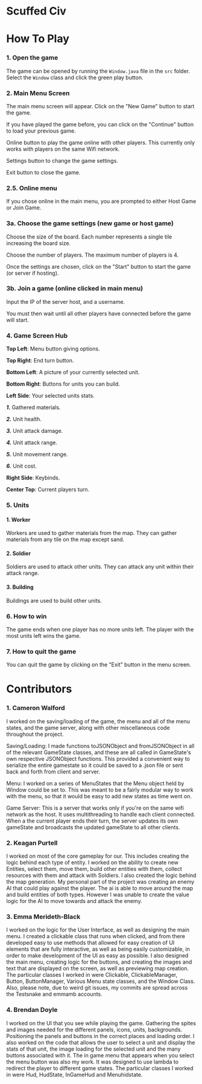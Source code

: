 # Scuffed Civ

# How To Play

### 1. Open the game
The game can be opened by running the `Window.java` file in the `src` folder.
Select the `Window` class and click the green play button.

### 2. Main Menu Screen
The main menu screen will appear. Click on the "New Game" button to start the game.

If you have played the game before, you can click on the "Continue" button to load your previous game.

Online button to play the game online with other players. This currently only works with players on the same Wifi network.

Settings button to change the game settings.

Exit button to close the game.

### 2.5. Online menu
If you chose online in the main menu, you are prompted to either Host Game or Join Game.

### 3a. Choose the game settings (new game or host game)
Choose the size of the board. Each number represents a single tile increasing the board size.

Choose the number of players. The maximum number of players is 4.

Once the settings are chosen, click on the "Start" button to start the game (or server if hosting).

### 3b. Join a game (online clicked in main menu)
Input the IP of the server host, and a username.

You must then wait until all other players have connected before the game will start.

### 4. Game Screen Hub
**Top Left**: Menu button giving options.

**Top Right**: End turn button.

**Bottom Left**: A picture of your currently selected unit.

**Bottom Right**: Buttons for units you can build.

**Left Side**: Your selected units stats.

  ***1.*** Gathered materials.

  ***2.*** Unit health.

  ***3.*** Unit attack damage.

  ***4.*** Unit attack range.

  ***5.*** Unit movement range.

  ***6.*** Unit cost.

**Right Side**: Keybinds.

**Center Top**: Current players turn.

### 5. Units
#### 1. Worker
Workers are used to gather materials from the map. They can gather materials from any tile on the map except sand.
#### 2. Soldier
Soldiers are used to attack other units. They can attack any unit within their attack range.
#### 3. Building
Buildings are used to build other units.

### 6. How to win
The game ends when one player has no more units left. The player with the most units left wins the game.

### 7. How to quit the game
You can quit the game by clicking on the "Exit" button in the menu screen.

# Contributors
### 1. Cameron Walford
I worked on the saving/loading of the game, the menu and all of the menu states, and the game server, along
with other miscellaneous code throughout the project.

Saving/Loading: I made functions toJSONObject and fromJSONObject in all of the relevant GameState classes,
and these are all called in GameState's own respective JSONObject functions. This provided a convenient way
to serialize the entire gamestate so it could be saved to a .json file or sent back and forth from client
and server.

Menu: I worked on a series of MenuStates that the Menu object held by Window could be set to. This was meant to be
a fairly modular way to work with the menu, so that it would be easy to add new states as time went on.

Game Server: This is a server that works only if you're on the same wifi network as the host. It uses multithreading
to handle each client connected. When a the current player ends their turn, the server updates its own gameState and
broadcasts the updated gameState to all other clients.

### 2. Keagan Purtell
I worked on most of the core gameplay for our. This includes creating the logic behind each type of entity.
I worked on the ability to create new Entities, select them, move them, build other entities with them, collect 
resources with them and attack with Soldiers. I also created the logic behind the map generation. My personal part
of the project was creating an enemy AI that could play against the player. The ai is able to move around the map 
and build entities of both types. However I was unable to create the value logic for the AI to move towards and attack
the enemy.

### 3. Emma Merideth-Black
I worked on the logic for the User Interface, as well as designing the main menu. I created a clickable
class that runs when clicked, and from there developed easy to use methods that allowed for easy
creation of UI elements that are fully interactive, as well as being easily customizable, in order to
make development of the UI as easy as possible. I also designed the main menu, creating logic for
the buttons, and creating the images and text that are displayed on the screen, as well as previewing
map creation. The particular classes I worked in were Clickable, ClickableManager, Button, ButtonManager, 
Various Menu state classes, and the Window Class. Also, please note, due to weird git issues, my commits
are spread across the Testsnake and emmamb accounts.

### 4. Brendan Doyle
I worked on the UI that you see while playing the game. Gathering the spites and images needed for
the different panels, icons, units, backgrounds. Positioning the panels and buttons in the correct
places and loading order. I also worked on the code that allows the user to select a unit and
display the stats of that unit, the image loading for the selected unit and the many buttons 
associated with it. The in game menu that appears when you select the menu button was also my 
work. It was designed to use lambda to redirect the player to different game states.
The particular classes I worked in were Hud, HudState, InGameHud and Menuhidstate. 
